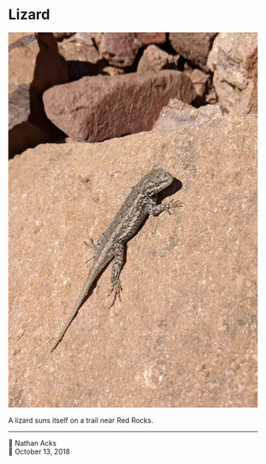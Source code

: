 # Lizard

![A brown lizard suns itself on a red rock](assets/9733d45216328b7b6ea920c03d900e0f.webp)

A lizard suns itself on a trail near Red Rocks.

- - - -

<span aria-hidden="true">👤</span> Nathan Acks  
<span aria-hidden="true">📅</span> October 13, 2018
